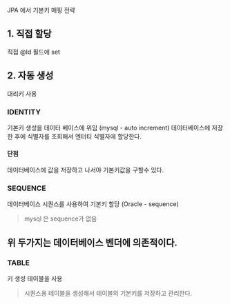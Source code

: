 JPA 에서 기본키 매핑 전략
## 1. 직접 할당
직접 @Id 필드에 set

## 2. 자동 생성
대리키 사용 

### IDENTITY 
기본키 생성을 데이터 베이스에 위임 (mysql - auto increment)
데이터베이스에 저장한 후에 식별자를 조회해서 엔터티 식별자에 할당한다.

#### 단점 
데이터베이스에 값을 저장하고 나서야 기본키값을 구할수 있다. 

### SEQUENCE
데이터베이스 시퀀스를 사용하여 기본키 할당 (Oracle - sequence)
> mysql 은 sequence가 없음

## 위 두가지는 데이터베이스 벤더에 의존적이다.

### TABLE
키 생성 테이블을 사용
> 시퀀스용 테이블을 생성해서 테이블의 기본키를 저장하고 관리한다.


<!--stackedit_data:
eyJoaXN0b3J5IjpbNjQyMDQyNTk5XX0=
-->